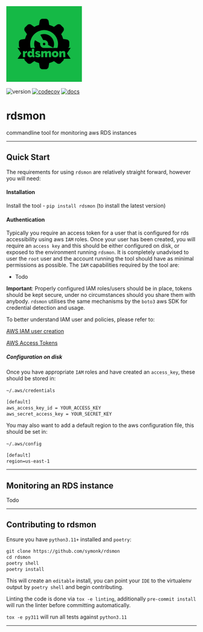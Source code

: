 <img src=".github/images/logo.png" width="200" height="200" />

![version](https://img.shields.io/pypi/v/rdsmon?color=%2342f54b&label=rdsmon&style=flat-square)
[![codecov](https://codecov.io/gh/symonk/rdsmon/branch/main/graph/badge.svg)](https://codecov.io/gh/symonk/rdsmon)
[![docs](https://img.shields.io/badge/documentation-online-brightgreen.svg)](https://symonk.github.io/rdsmon/)

# rdsmon
commandline tool for monitoring aws RDS instances

-----

## Quick Start

The requirements for using `rdsmon` are relatively straight forward, however you will need:

#### Installation
Install the tool - `pip install rdsmon` (to install the latest version)

#### Authentication
Typically you require an access token for a user that is configured for rds accessibility using
aws `IAM` roles.  Once your user has been created, you will require an `access key` and this
should be either configured on disk, or exposed to the environment running `rdsmon`.  It is
completely unadvised to user the `root` user and the account running the tool should have as
minimal permissions as possible.  The `IAM` capabilities required by the tool are:

 * Todo

 **Important**: Properly configured IAM roles/users should be in place, tokens should be kept secure,
 under no circumstances should you share them with anybody.  `rdsmon` utilises the same mechanisms
 by the `boto3` aws SDK for credential detection and usage.

 To better understand IAM user and policies, please refer to:

 [AWS IAM user creation](https://docs.aws.amazon.com/IAM/latest/UserGuide/id_users_create.html#id_users_create_console)

 [AWS Access Tokens](https://docs.aws.amazon.com/IAM/latest/UserGuide/id_credentials_access-keys.html#Using_CreateAccessKey)


##### Configuration on disk

Once you have appropriate `IAM` roles and have created an `access_key`, these should be stored in:

`~/.aws/credentials`

```console
[default]
aws_access_key_id = YOUR_ACCESS_KEY
aws_secret_access_key = YOUR_SECRET_KEY
```

You may also want to add a default region to the aws configuration file, this should be set in:

`~/.aws/config`

```console
[default]
region=us-east-1
```

-----

## Monitoring an RDS instance

Todo

-----

## Contributing to rdsmon

Ensure you have `python3.11+` installed and `poetry`:

```console
git clone https://github.com/symonk/rdsmon
cd rdsmon
poetry shell
poetry install
 ```

This will create an `editable` install, you can point your `IDE` to the virtualenv output by `poetry shell` and begin contributing.

Linting the code is done via `tox -e linting`, additionally `pre-commit install` will run the linter before committing automatically.

`tox -e py311` will run all tests against `python3.11`

-----